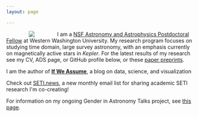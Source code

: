 ```yaml
---
layout: page

---
```



<img align="left" src="{{ site.url }}/assets/davenport_head.JPG" hspace="60">


I am a <a href='https://www.nsf.gov/funding/pgm_summ.jsp?pims_id=5291'>
NSF Astronomy and Astrophysics Postdoctoral Fellow</a> at Western Washington University. My research program focuses on studying time domain, large survey astronomy, with an emphasis currently on magnetically active stars in <em>Kepler</em>. For the latest results of my research see my CV, ADS page, or GitHub profile below, or these [paper preprints](http://jradavenport.github.io/preprints/).



I am the author of [**If We Assume**](http://www.ifweassume.com), a blog on data, science, and visualization

Check out [SETI.news](http://seti.news), a new monthly email list for sharing academic SETI research I'm co-creating!

For information on my ongoing Gender in Astronomy Talks project, see [this page](http://aasgender.wwu.edu).
